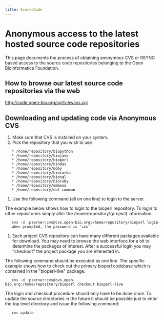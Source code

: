 ```yaml
---
title: SourceCode
---
```


Anonymous access to the latest hosted source code repositories
==============================================================

This page documents the process of obtaining anonymous CVS or RSYNC
based access to the source code repositories belonging to the Open
Bioinformatics Foundation.

How to browse our latest source code repositories via the web
-------------------------------------------------------------

<http://code.open-bio.org/cgi/viewcvs.cgi>

Downloading and updating code via Anonymous CVS
-----------------------------------------------

1.  Make sure that CVS is installed on your system.
2.  Pick the repository that you wish to use

`   * /home/repository/biopython`  
`   * /home/repository/biojava`  
`   * /home/repository/bioperl`  
`   * /home/repository/biodas`  
`   * /home/repository/moby`  
`   * /home/repository/biocorba`  
`   * /home/repository/biosql`  
`   * /home/repository/bioruby`  
`   * /home/repository/emboss`  
`   * /home/repository/obf-common `

1.  Use the following command (all on one line) to login to the server.

The example below shows how to login to the bioperl repository. To login
to other repositories simply alter the /home/repository/(project)
information.

`   cvs -d :pserver:cvs@cvs.open-bio.org:/home/repository/bioperl login`  
`   when prompted, the password is 'cvs'`

1.  Each project CVS repository can have many different packages
    available for download. You may need to browse the web interface for
    a bit to determine the packages of interest. After a successful
    login you may "checkout" the project package you are interested in.

The following command should be executed as one line. The specific
example shows how to check out the primary bioperl codebase which is
contained in the "bioperl-live" package.

`   cvs -d :pserver:cvs@cvs.open-bio.org:/home/repository/bioperl checkout bioperl-live`

The login and checkout procedure should only have to be done once. To
update the source directories in the future it should be possible just
to enter the top level directory and issue the following command:

`   cvs update`
